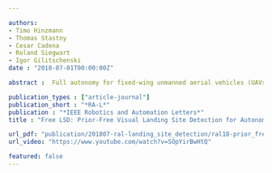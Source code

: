```yaml
---

authors:
- Timo Hinzmann
- Thomas Stastny
- Cesar Cadena
- Roland Siegwart
- Igor Gilitschenski
date : "2018-07-01T00:00:00Z"

abstract :  Full autonomy for fixed-wing unmanned aerial vehicles (UAVs) requires the capability to autonomously detect potential landing sites in unknown and unstructured terrain, allowing for self-governed mission completion or handling of emergency situations. In this work, we propose a perception system addressing this challenge by detecting landing sites based on their texture and geometric shape without using any prior knowledge about the environment. The proposed method considers hazards within the landing region such as terrain roughness and slope, surrounding obstacles that obscure the landing approach path, and the local wind field that is estimated by the on-board EKF. The latter enables applicability of the proposed method on small-scale autonomous planes without landing gear. A safe approach path is computed based on the UAV dynamics, expected state estimation and actuator uncertainty, and the on-board computed elevation map. The proposed framework has been successfully tested on photo-realistic synthetic datasets and in challenging real-world environments.

publication_types : ["article-journal"]
publication_short : "*RA-L*"
publication : "*IEEE Robotics and Automation Letters*"
title : "Free LSD: Prior-Free Visual Landing Site Detection for Autonomous Planes"

url_pdf: "publication/201807-ral-landing_site_detection/ral18-prior_free_landing_site_detection.pdf"
url_video: "https://www.youtube.com/watch?v=SOpYirBwHtQ"

featured: false
---
```

